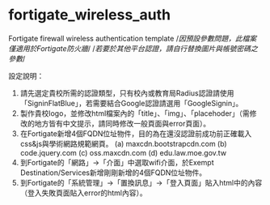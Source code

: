 # fortigate_wireless_auth
Fortigate firewall wireless authentication template
/*因預設參數問題，此檔案僅適用於Fortigate防火牆*/
/*若要於其他平台認證，請自行替換圖片與帳號密碼之參數*/

設定說明：
1. 請先選定貴校所需的認證類型，只有校內或教育局Radius認證請使用「SigninFlatBlue」，若需要結合Google認證請選用「GoogleSignin」。
2. 製作貴校logo，並修改html檔案內的「title」、「img」、「placehoder」（需修改的地方皆有中文提示，請同時修改一般頁面與error頁面）。
3. 在Fortigate新增4個FQDN位址物件，目的為在還沒認證前成功前正確載入css&js與學術網路規範網頁。
	(a) maxcdn.bootstrapcdn.com
	(b) code.jquery.com
	(c) oss.maxcdn.com
	(d) edu.law.moe.gov.tw
4. 到Fortigate的「網路」→「介面」中選取wifi介面，於Exempt Destination/Services新增剛剛新增的4個FQDN位址物件。
5. 到Fortigate的「系統管理」→「置換訊息」→「登入頁面」貼入html中的內容（登入失敗頁面貼入error的html內容）。
